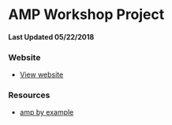 # AMP Workshop Project

#### Last Updated 05/22/2018

### Website
- [View website](https://still-crag-63043.herokuapp.com/)

### Resources
- [amp by example](https://ampbyexample.com/)